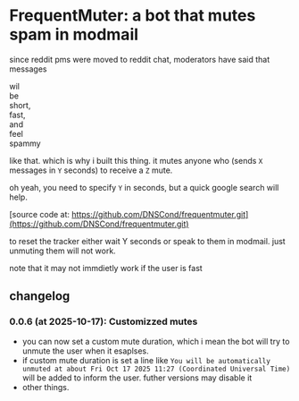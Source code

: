 # FrequentMuter: a bot that mutes spam in modmail

since reddit pms were moved to reddit chat, moderators have said that messages

wil  
be  
short,  
fast,  
and  
feel  
spammy

like that. which is why i built this thing. it mutes anyone who (sends `X` messages in `Y` seconds) to receive a `Z` mute.

oh yeah, you need to specify `Y` in seconds, but a quick google search will help.

[source code at: https://github.com/DNSCond/frequentmuter.git](https://github.com/DNSCond/frequentmuter.git)

to reset the tracker either wait Y seconds or speak to them in modmail. just unmuting them will not work.

note that it may not immdietly work if the user is fast

## changelog

### 0.0.6 (at 2025-10-17): Customizzed mutes

- you can now set a custom mute duration, which i mean the bot will try to unmute the user when it esaplses.
- if custom mute duration is set a line like `You will be automatically unmuted at about Fri Oct 17 2025 11:27 (Coordinated Universal Time)`
  will be added to inform the user. futher versions may disable it
- other things.


